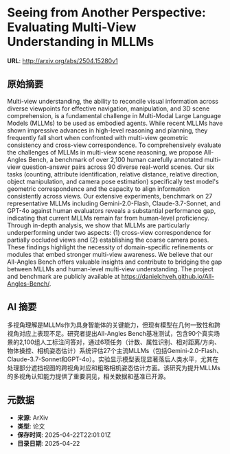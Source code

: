 # Seeing from Another Perspective: Evaluating Multi-View Understanding in MLLMs

**URL**: http://arxiv.org/abs/2504.15280v1

## 原始摘要

Multi-view understanding, the ability to reconcile visual information across
diverse viewpoints for effective navigation, manipulation, and 3D scene
comprehension, is a fundamental challenge in Multi-Modal Large Language Models
(MLLMs) to be used as embodied agents. While recent MLLMs have shown impressive
advances in high-level reasoning and planning, they frequently fall short when
confronted with multi-view geometric consistency and cross-view correspondence.
To comprehensively evaluate the challenges of MLLMs in multi-view scene
reasoning, we propose All-Angles Bench, a benchmark of over 2,100 human
carefully annotated multi-view question-answer pairs across 90 diverse
real-world scenes. Our six tasks (counting, attribute identification, relative
distance, relative direction, object manipulation, and camera pose estimation)
specifically test model's geometric correspondence and the capacity to align
information consistently across views. Our extensive experiments, benchmark on
27 representative MLLMs including Gemini-2.0-Flash, Claude-3.7-Sonnet, and
GPT-4o against human evaluators reveals a substantial performance gap,
indicating that current MLLMs remain far from human-level proficiency. Through
in-depth analysis, we show that MLLMs are particularly underperforming under
two aspects: (1) cross-view correspondence for partially occluded views and (2)
establishing the coarse camera poses. These findings highlight the necessity of
domain-specific refinements or modules that embed stronger multi-view
awareness. We believe that our All-Angles Bench offers valuable insights and
contribute to bridging the gap between MLLMs and human-level multi-view
understanding. The project and benchmark are publicly available at
https://danielchyeh.github.io/All-Angles-Bench/.


## AI 摘要

多视角理解是MLLMs作为具身智能体的关键能力，但现有模型在几何一致性和跨视角对应上表现不足。研究者提出All-Angles Bench基准测试，包含90个真实场景的2,100组人工标注问答对，通过6项任务（计数、属性识别、相对距离/方向、物体操控、相机姿态估计）系统评估27个主流MLLMs（包括Gemini-2.0-Flash、Claude-3.7-Sonnet和GPT-4o）。实验显示模型表现显著落后人类水平，尤其在处理部分遮挡视图的跨视角对应和粗略相机姿态估计方面。该研究为提升MLLMs的多视角认知能力提供了重要洞见，相关数据和基准已开源。

## 元数据

- **来源**: ArXiv
- **类型**: 论文
- **保存时间**: 2025-04-22T22:01:01Z
- **目录日期**: 2025-04-22

